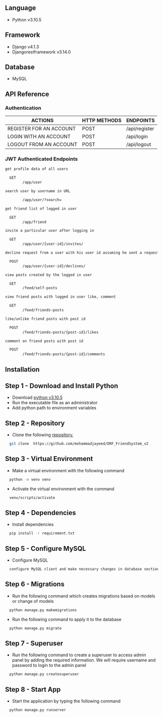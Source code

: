 
## Language

- Python v3.10.5

## Framework

- Django v4.1.3
- Djangorestframework v3.14.0

## Database

- MySQL


## API Reference
### __Authentication__

|ACTIONS|HTTP METHODS|ENDPOINTS|
|-----------------|---|--------------|
|REGISTER FOR AN ACCOUNT|POST|/api/register|
|LOGIN WITH AN ACCOUNT| POST |/api/login|
|LOGOUT FROM AN ACCOUNT|POST|/api/logout|

### __JWT Authenticated Endpoints__




```bash
get profile data of all users

  GET     
        /app/user  

search user by username in URL

        /app/user/?search= 

get friend list of logged in user

  GET     
        /app/friend

invite a particular user after logging in

  GET       
        /app/user/{user-id}/invites/

decline request from a user with his user id assuming he sent a request to the logged in user

  POST     
        /app/user/{user-id}/declines/ 

view posts created by the logged in user

  GET      
        /feed/self-posts

view friend posts with logged in user like, comment

  GET       
        /feed/friends-posts

like/unlike friend posts with post id

  POST     
        /feed/friends-posts/{post-id}/likes

comment on friend posts with post id

  POST     
        /feed/friends-posts/{post-id}/comments
```

## Installation
## Step 1 - Download and Install Python
- Download [python v3.10.5](https://www.python.org/downloads/release/python-3104/)
- Run the executable file as an administrator
- Add python path to environment variables
## Step 2 - Repository
- Clone the following [repository](https://github.com/mohammadjayeed/DRF_FriendSystem_v2.git),
```bash
  git clone  https://github.com/mohammadjayeed/DRF_FriendSystem_v2
```
## Step 3 - Virtual Environment
- Make a virtual environment with the following command
```bash
  python -m venv venv
```
-  Activate the virtual environment with the command
```bash
  venv/scripts/activate
```
## Step 4 - Dependencies
- Install dependencies
```bash
  pip install -r requirement.txt
```
## Step 5 - Configure MySQL
- Configure MySQL
```bash
  configure MySQL client and make necessary changes in database section of the project settings folder
```
## Step 6 - Migrations
- Run the following command which creates migrations based on models or change of models
```bash
  python manage.py makemigrations
```
- Run the following command to apply it to the database
```bash
  python manage.py migrate
```
## Step 7 - Superuser
- Run the following command to create a superuser to access admin panel by adding the required information. We will require username and password to login to the admin panel
```bash
  python manage.py createsuperuser
```
## Step 8 - Start App
- Start the application by typing the following command
```bash
  python manage.py runserver
```